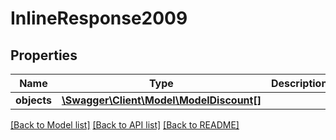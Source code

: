 # InlineResponse2009

## Properties
Name | Type | Description | Notes
------------ | ------------- | ------------- | -------------
**objects** | [**\Swagger\Client\Model\ModelDiscount[]**](ModelDiscount.md) |  | [optional] 

[[Back to Model list]](../../README.md#documentation-for-models) [[Back to API list]](../../README.md#documentation-for-api-endpoints) [[Back to README]](../../README.md)

